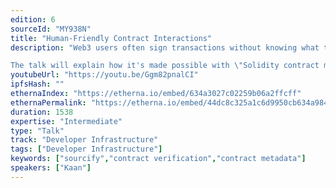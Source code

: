 ```yaml
---
edition: 6
sourceId: "MY938N"
title: "Human-Friendly Contract Interactions"
description: "Web3 users often sign transactions without knowing what they are doing. How can we let them take more informed decisions? Contracts verified on Sourcify (https://sourcify.dev) can be presented with human-friendly information via the ABI and the NatSpec documentation

The talk will explain how it's made possible with \"Solidity contract metadata\" and how Sourcify's \"full verification\" works. We'll also touch upon alternative approaches to how to display human-readable tx information to the users"
youtubeUrl: "https://youtu.be/Ggm82pnalCI"
ipfsHash: ""
ethernaIndex: "https://etherna.io/embed/634a3027c02259b06a2ffcff"
ethernaPermalink: "https://etherna.io/embed/44dc8c325a1c6d9950cb634a984477a6132663f91670fb016848a73b2b3a16c7"
duration: 1538
expertise: "Intermediate"
type: "Talk"
track: "Developer Infrastructure"
tags: ["Developer Infrastructure"]
keywords: ["sourcify","contract verification","contract metadata"]
speakers: ["Kaan"]
---
```

